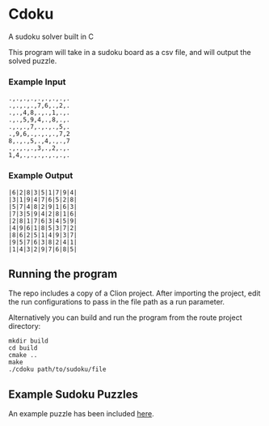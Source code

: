 # Cdoku
A sudoku solver built in C

This program will take in a sudoku board as a csv file, and will 
output the solved puzzle.

### Example Input
```
.,.,.,.,.,.,.,.,.
.,.,.,.,7,6,.,2,.
.,.,4,8,.,.,1,.,.
.,.,5,9,4,.,8,.,.
.,.,.,7,.,.,.,5,.
.,9,6,.,.,.,.,7,2
8,.,.,5,.,4,.,.,7
.,.,.,.,3,.,2,.,.
1,4,.,.,.,.,.,.,.
```

### Example Output
```
|6|2|8|3|5|1|7|9|4|
|3|1|9|4|7|6|5|2|8|
|5|7|4|8|2|9|1|6|3|
|7|3|5|9|4|2|8|1|6|
|2|8|1|7|6|3|4|5|9|
|4|9|6|1|8|5|3|7|2|
|8|6|2|5|1|4|9|3|7|
|9|5|7|6|3|8|2|4|1|
|1|4|3|2|9|7|6|8|5|
```

## Running the program
The repo includes a copy of a Clion project. After importing 
the project, edit the run configurations to pass 
in the file path as a run parameter.

Alternatively you can build and run the program from the 
route project directory:
```shell
mkdir build
cd build
cmake ..
make
./cdoku path/to/sudoku/file
```

## Example Sudoku Puzzles
An example puzzle has been included [here](./example-puzzle.csv).